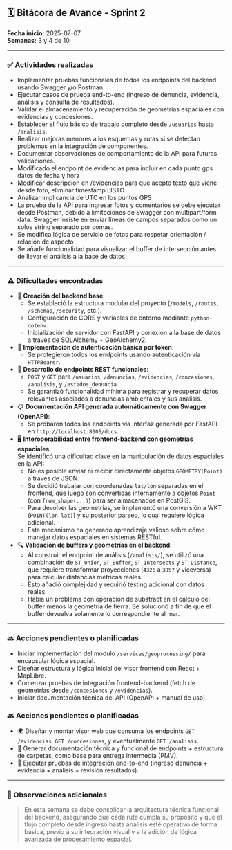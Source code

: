 
## 🗓 Bitácora de Avance - Sprint 2

**Fecha inicio:** 2025-07-07  
**Semanas:** 3 y 4 de 10  

---

### ✅ Actividades realizadas

- Implementar pruebas funcionales de todos los endpoints del backend usando Swagger y/o Postman.
- Ejecutar casos de prueba end-to-end (ingreso de denuncia, evidencia, análisis y consulta de resultados).
- Validar el almacenamiento y recuperación de geometrías espaciales con evidencias y concesiones.
- Establecer el flujo básico de trabajo completo desde `/usuarios` hasta `/analisis`.
- Realizar mejoras menores a los esquemas y rutas si se detectan problemas en la integración de componentes.
- Documentar observaciones de comportamiento de la API para futuras validaciones.
- Modificado el endpoint de evidencias para incluir en cada punto gps datos de fecha y hora
- Modificar descripcion en /evidencias para que acepte texto que viene desde foto, eliminar timestamp LISTO
- Analizar implicancia de UTC en los puntos GPS
- La prueba de la API para ingresar fotos y comentarios se debe ejecutar desde Postman, debido a limitaciones de Swagger con multipart/form data. Swagger insiste en enviar líneas de campos separados como un solos string separado por comas.
- Se modifica lógica de servicio de fotos para respetar orientación / relación de aspecto
- Se añade funcionalidad para visualizar el buffer de intersección antes de llevar el análisis a la base de datos
---

### ⚠️ Dificultades encontradas

- 🧰 **Creación del backend base**:
  - Se estableció la estructura modular del proyecto (`/models`, `/routes`, `/schemas`, `/security`, etc.).
  - Configuración de CORS y variables de entorno mediante `python-dotenv`.
  - Inicialización de servidor con FastAPI y conexión a la base de datos a través de SQLAlchemy + GeoAlchemy2.
- 🔐 **Implementación de autenticación básica por token**:
  - Se protegieron todos los endpoints usando autenticación vía `HTTPBearer`.
- 🔄 **Desarrollo de endpoints REST funcionales**:
  - `POST` y `GET` para `/usuarios`, `/denuncias`, `/evidencias`, `/concesiones`, `/analisis`, y `/estados_denuncia`.
  - Se garantizó funcionalidad mínima para registrar y recuperar datos relevantes asociados a denuncias ambientales y sus análisis.
- 📋 **Documentación API generada automáticamente con Swagger (OpenAPI)**:
  - Se probaron todos los endpoints vía interfaz generada por FastAPI en `http://localhost:8000/docs`.
- 🖥 **Interoperabilidad entre frontend-backend con geometrías espaciales**:  
  Se identificó una dificultad clave en la manipulación de datos espaciales en la API:
  - No es posible enviar ni recibir directamente objetos `GEOMETRY(Point)` a través de JSON.
  - Se decidió trabajar con coordenadas `lat/lon` separadas en el frontend, que luego son convertidas internamente a objetos `Point` (con `from_shape(...)`) para ser almacenados en PostGIS.
  - Para devolver las geometrías, se implementó una conversión a WKT (`POINT(lon lat)`) y su posterior parseo, lo cual requiere lógica adicional.
  - Este mecanismo ha generado aprendizaje valioso sobre cómo manejar datos espaciales en sistemas RESTful.
- 🔍 **Validación de buffers y geometrías en el backend**:  
  - Al construir el endpoint de análisis (`/analisis/`), se utilizó una combinación de `ST_Union`, `ST_Buffer`, `ST_Intersects` y `ST_Distance`, que requiere transformar proyecciones (`4326` a `3857` y viceversa) para calcular distancias métricas reales.
  - Esto añadió complejidad y requirió testing adicional con datos reales.
  - Había un problema con operación de substract en el cálculo del buffer menos la geometría de tierra. Se solucionó a fin de que el buffer devuelva solamente lo correspondiente al mar.
---

### 🔜 Acciones pendientes o planificadas

- Iniciar implementación del módulo `/services/geoprocessing/` para encapsular lógica espacial.
- Diseñar estructura y lógica inicial del visor frontend con React + MapLibre.
- Comenzar pruebas de integración frontend-backend (fetch de geometrías desde `/concesiones` y `/evidencias`).
- Iniciar documentación técnica del API (OpenAPI + manual de uso).

### 🔜 Acciones pendientes o planificadas

- 🌍 Diseñar y montar visor web que consuma los endpoints `GET /evidencias`, `GET /concesiones`, y eventualmente `GET /analisis`.
- 📝 Generar documentación técnica y funcional de endpoints + estructura de carpetas, como base para entrega intermedia (PMV).
- 🧪 Ejecutar pruebas de integración end-to-end (ingreso denuncia + evidencia + análisis + revisión resultados).

---

### 📌 Observaciones adicionales

> En esta semana se debe consolidar la arquitectura técnica funcional del backend, asegurando que cada ruta cumpla su propósito y que el flujo completo desde ingreso hasta análisis esté operativo de forma básica, previo a su integración visual y a la adición de lógica avanzada de procesamiento espacial.
